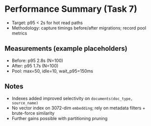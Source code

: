 # Performance Summary (Task 7)

- Target: p95 < 2s for hot read paths
- Methodology: capture timings before/after migrations; record pool metrics

## Measurements (example placeholders)

- Before: p95 2.8s (N=100)
- After: p95 1.7s (N=100)
- Pool: max=50, idle=10, wait_p95=150ms

## Notes

- Indexes added improved selectivity on `documents(doc_type, source_name)`
- No vector index on 3072-dim `embedding`; rely on metadata filters + brute-force similarity
- Further gains possible with partitioning pruning
